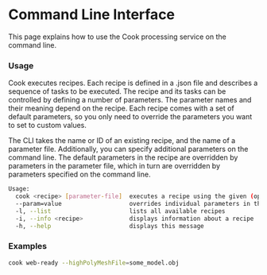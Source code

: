 # Command Line Interface

This page explains how to use the Cook processing service on the command line.

### Usage

Cook executes recipes. Each recipe is defined in a .json file and describes a
sequence of tasks to be executed. The recipe and its tasks can be controlled
by defining a number of parameters. The parameter names and their meaning depend
on the recipe. Each recipe comes with a set of default parameters, so you only
need to override the parameters you want to set to custom values.

The CLI takes the name or ID of an existing recipe, and the name of a parameter file.
Additionally, you can specify additional parameters on the command line. The default
parameters in the recipe are overridden by parameters in the parameter file, which
in turn are overridden by parameters specified on the command line.

```bash
Usage:
  cook <recipe> [parameter-file]  executes a recipe using the given (optional) parameter file
  --param=value                   overrides individual parameters in the parameter file
  -l, --list                      lists all available recipes
  -i, --info <recipe>             displays information about a recipe
  -h, --help                      displays this message
```

### Examples

```bash
cook web-ready --highPolyMeshFile=some_model.obj
```